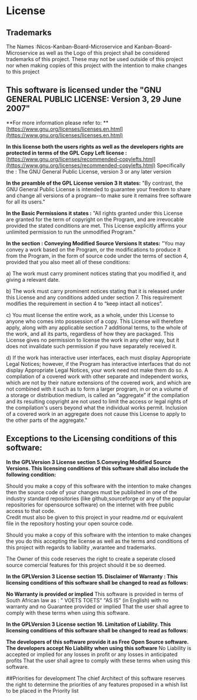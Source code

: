 # License
## Trademarks
The Names :Nicos-Kanban-Board-Microservice and Kanban-Board-Microservice
as well as the Logo of this project shall be considered trademarks of this project.
These may not be used outside of this project nor when making copies of this project with the intention to make changes to this project

## This software is licensed under the "GNU GENERAL PUBLIC LICENSE: Version 3, 29 June 2007"

**For more information please refer to: **
[https://www.gnu.org/licenses/licenses.en.html](https://www.gnu.org/licenses/licenses.en.html)


**In this license both the users rights as well as the developers rights are protected in terms of the GPL Copy Left  license :**
[https://www.gnu.org/licenses/recommended-copylefts.html](https://www.gnu.org/licenses/recommended-copylefts.html)
Specifically the : The GNU General Public License, version 3 or any later version


**In the preamble of the GPL License version 3 It states:**
"By contrast, the GNU General Public License is intended to guarantee your freedom to share and change all versions of a program--to make sure it remains free software for all its users."


**In the Basic Permissions it states :**
"All rights granted under this License are granted for the term of copyright on the Program, and are irrevocable provided the stated conditions are met. This License explicitly affirms your unlimited permission to run the unmodified Program."  


**In the section : Conveying Modified Source Versions  It states:**
"You may convey a work based on the Program, or the modifications to produce it from the Program, in the form of source code under the terms of section 4, provided that you also meet all of these conditions:

a) The work must carry prominent notices stating that you modified it, and giving a relevant date.

b) The work must carry prominent notices stating that it is released under this License and any conditions added under section 7. This requirement modifies the requirement in section 4 to “keep intact all notices”.

c) You must license the entire work, as a whole, under this License to anyone who comes into possession of a copy. This License will therefore apply, along with any applicable section 7 additional terms, to the whole of the work, and all its parts, regardless of how they are packaged. This License gives no permission to license the work in any other way, but it does not invalidate such permission if you have separately received it.

d) If the work has interactive user interfaces, each must display Appropriate Legal Notices; however, if the Program has interactive interfaces that do not display Appropriate Legal Notices, your work need not make them do so.
A compilation of a covered work with other separate and independent works, which are not by their nature extensions of the covered work, and which are not combined with it such as to form a larger program, in or on a volume of a storage or distribution medium, is called an “aggregate” if the compilation and its resulting copyright are not used to limit the access or legal rights of the compilation's users beyond what the individual works permit. Inclusion of a covered work in an aggregate does not cause this License to apply to the other parts of the aggregate."


## Exceptions to the Licensing conditions of this software:

**In the GPLVersion 3 License section 5.Conveying Modified Source Versions.
This  licensing conditions of this software shall also include the following condition:**

Should you make a copy of this software with the intention to make changes then the source code of your changes must be published in one of the industry standard repositories (like github,sourceforge or any of the popular repositories for opensource software)  on the internet with free public access to that code.  
Credit must also be given to this project in your readme.md or equivalent file in the repository hosting your open source code.

Should you make a copy of this software with the intention to make changes the you do this accepting the license as well as the terms and conditions of this project with regards to liability ,warantee and trademarks.


The Owner of this code reserves the right to create a seperate closed source comercial features for this project should it be so deemed.



**In the GPLVersion 3 License section 15. Disclaimer of Warranty :
This  licensing conditions of this software shall be changed to read as follows:**

**No Warranty is provided or implied**
This software is provided in terms of South African law as : " VOETS TOETS" "AS IS" (in English) with no warranty and no Guarantee provided or implied
That the user shall agree to comply with these terms when using this software.


**In the GPLVersion 3 License section 16. Limitation of Liability.
This  licensing conditions of this software shall be changed to read as follows:**

**The developers of this software provide it as Free Open Source software.**
**The developers accept No Liability when using this software**
No Liability is accepted or implied for any losses in profit or any losses in anticipated profits 
That the user shall agree to comply with these terms when using this software.

##Priorities for development
The chief Architect of this software reserves the right to determine the priorities of any features proposed in a whish list to be placed in the Priority list
